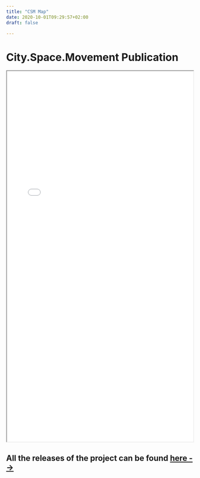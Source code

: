 ```yaml
---
title: "CSM Map"
date: 2020-10-01T09:29:57+02:00
draft: false

---
```


<html>
  <head>
    <title>City.Space.Movement</title>
  </head>
  <body>
    <h1>City.Space.Movement Publication</h1>
    <iframe src="/upcoming/csmmap.pdf" width="100%" height="1000px">
    </iframe>
  </body>
</html>

## All the releases of the project can be found [here -->](https://www.irritiertestadt.de/projekt/city-space-movement/en)